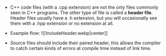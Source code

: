 - C++ code files (with a .cpp extension) are not the only files commonly seen in C++ programs. The other type of file is called a **header file**. Header files usually have a .h extension, but you will occasionally see them with a .hpp extension or no extension at all.
- Example flow:
![[IncludeHeader.webp|center]]

- Source files should include their paired header, this allows the compiler to catch certain kinds of errors at compile time instead of link time.